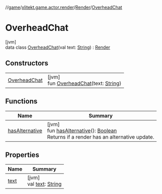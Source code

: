 //[game](../../../../index.md)/[xlitekt.game.actor.render](../../index.md)/[Render](../index.md)/[OverheadChat](index.md)

# OverheadChat

[jvm]\
data class [OverheadChat](index.md)(val text: [String](https://kotlinlang.org/api/latest/jvm/stdlib/kotlin/-string/index.html)) : [Render](../index.md)

## Constructors

| | |
|---|---|
| [OverheadChat](-overhead-chat.md) | [jvm]<br>fun [OverheadChat](-overhead-chat.md)(text: [String](https://kotlinlang.org/api/latest/jvm/stdlib/kotlin/-string/index.html)) |

## Functions

| Name | Summary |
|---|---|
| [hasAlternative](../has-alternative.md) | [jvm]<br>fun [hasAlternative](../has-alternative.md)(): [Boolean](https://kotlinlang.org/api/latest/jvm/stdlib/kotlin/-boolean/index.html)<br>Returns if a render has an alternative update. |

## Properties

| Name | Summary |
|---|---|
| [text](text.md) | [jvm]<br>val [text](text.md): [String](https://kotlinlang.org/api/latest/jvm/stdlib/kotlin/-string/index.html) |

